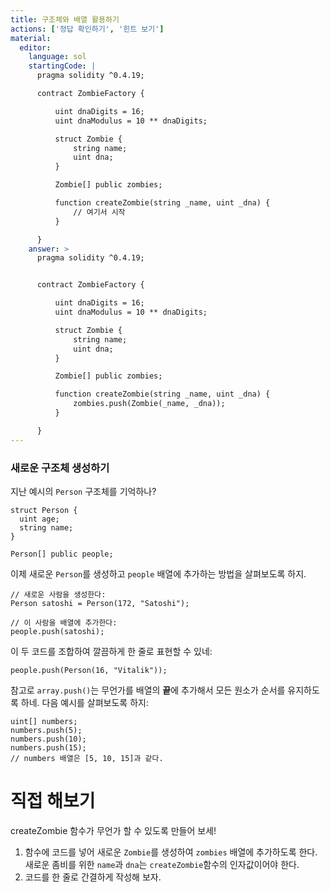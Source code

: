 ```yaml
---
title: 구조체와 배열 활용하기
actions: ['정답 확인하기', '힌트 보기']
material:
  editor:
    language: sol
    startingCode: |
      pragma solidity ^0.4.19;

      contract ZombieFactory {

          uint dnaDigits = 16;
          uint dnaModulus = 10 ** dnaDigits;

          struct Zombie {
              string name;
              uint dna;
          }

          Zombie[] public zombies;

          function createZombie(string _name, uint _dna) {
              // 여기서 시작
          }

      }
    answer: >
      pragma solidity ^0.4.19;


      contract ZombieFactory {

          uint dnaDigits = 16;
          uint dnaModulus = 10 ** dnaDigits;

          struct Zombie {
              string name;
              uint dna;
          }

          Zombie[] public zombies;

          function createZombie(string _name, uint _dna) {
              zombies.push(Zombie(_name, _dna));
          }

      }
---
```


### 새로운 구조체 생성하기 

지난 예시의 `Person` 구조체를 기억하나?

```
struct Person {
  uint age;
  string name;
}

Person[] public people;
```

이제 새로운 `Person`를 생성하고 `people` 배열에 추가하는 방법을 살펴보도록 하지.

```
// 새로운 사람을 생성한다:
Person satoshi = Person(172, "Satoshi");

// 이 사람을 배열에 추가한다:
people.push(satoshi);
```

이 두 코드를 조합하여 깔끔하게 한 줄로 표현할 수 있네:

```
people.push(Person(16, "Vitalik"));
```

참고로 `array.push()`는 무언가를 배열의 **끝**에 추가해서 모든 원소가 순서를 유지하도록 하네. 다음 예시를 살펴보도록 하지:

```
uint[] numbers;
numbers.push(5);
numbers.push(10);
numbers.push(15);
// numbers 배열은 [5, 10, 15]과 같다.
```

# 직접 해보기

createZombie 함수가 무언가 할 수 있도록 만들어 보세!

1. 함수에 코드를 넣어 새로운 `Zombie`를 생성하여 `zombies` 배열에 추가하도록 한다. 새로운 좀비를 위한 `name`과 `dna`는 `createZombie`함수의 인자값이어야 한다. 
2. 코드를 한 줄로 간결하게 작성해 보자.
